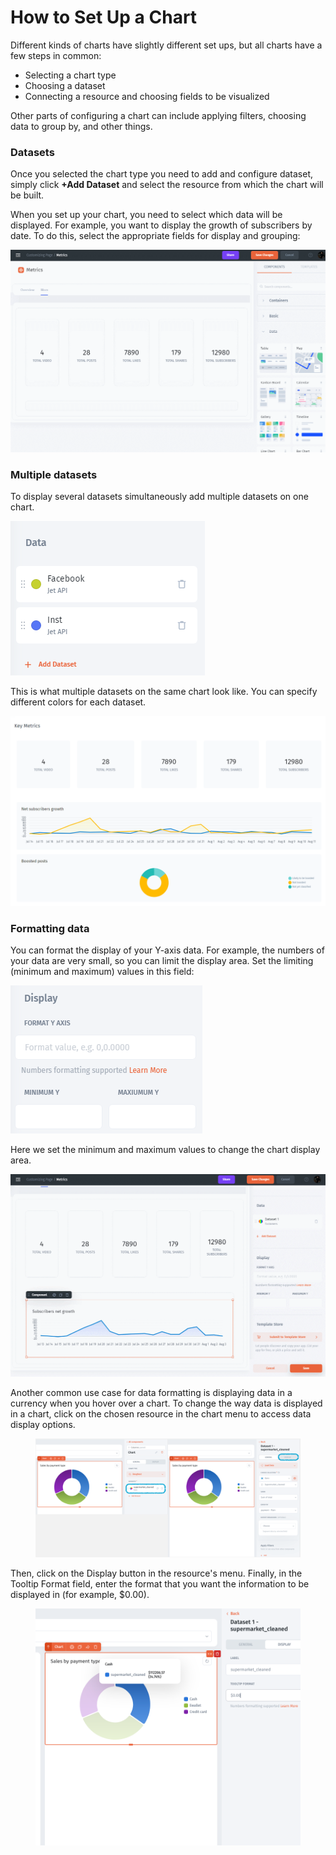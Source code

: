 # How to Set Up a Chart

Different kinds of charts have slightly different set ups, but all charts have a few steps in common:

* Selecting a chart type
* Choosing a dataset
* Connecting a resource and choosing fields to be visualized

Other parts of configuring a chart can include applying filters, choosing data to group by, and other things.&#x20;

### Datasets

Once you selected the chart type you need to add and configure dataset, simply click **+Add Dataset** and select the resource from which the chart will be built.&#x20;

When you set up your chart, you need to select which data will be displayed. For example, you want to display the growth of subscribers by date. To do this, select the appropriate fields for display and grouping:

![](<../../../../.gitbook/assets/GIF (232).gif>)

### Multiple datasets

To display several datasets simultaneously add multiple datasets on one chart.

![](<../../../../.gitbook/assets/image (674).png>)

This is what multiple datasets on the same chart look like. You can specify different colors for each dataset.

![](<../../../../.gitbook/assets/image (675).png>)

### Formatting data

You can format the display of your Y-axis data. For example, the numbers of your data are very small, so you can limit the display area. Set the limiting (minimum and maximum) values in this field:

![](<../../../../.gitbook/assets/image (676).png>)

Here we set the minimum and maximum values to change the chart display area.

![](<../../../../.gitbook/assets/GIF (233).gif>)

Another common use case for data formatting is displaying data in a currency when you hover over a chart. To change the way data is displayed in a chart, click on the chosen resource in the chart menu to access data display options.&#x20;

<figure><img src="../../../../.gitbook/assets/image (4).png" alt=""><figcaption></figcaption></figure>

Then, click on the Display button in the resource's menu. Finally, in the Tooltip Format field, enter the format that you want the information to be displayed in (for example, $0.00).

<figure><img src="../../../../.gitbook/assets/image (3) (2).png" alt=""><figcaption></figcaption></figure>

